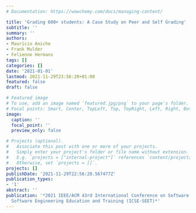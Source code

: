 ```yaml
---
# Documentation: https://wowchemy.com/docs/managing-content/

title: 'Grading 600+ students: A Case Study on Peer and Self Grading'
subtitle: ''
summary: ''
authors:
- Maurı́cio Aniche
- Frank Mulder
- Felienne Hermans
tags: []
categories: []
date: '2021-01-01'
lastmod: 2021-11-29T23:56:20+01:00
featured: false
draft: false

# Featured image
# To use, add an image named `featured.jpg/png` to your page's folder.
# Focal points: Smart, Center, TopLeft, Top, TopRight, Left, Right, BottomLeft, Bottom, BottomRight.
image:
  caption: ''
  focal_point: ''
  preview_only: false

# Projects (optional).
#   Associate this post with one or more of your projects.
#   Simply enter your project's folder or file name without extension.
#   E.g. `projects = ["internal-project"]` references `content/project/deep-learning/index.md`.
#   Otherwise, set `projects = []`.
projects: []
publishDate: '2021-11-29T22:56:20.567477Z'
publication_types:
- '1'
abstract: ''
publication: '*2021 IEEE/ACM 43rd International Conference on Software Engineering:
  Software Engineering Education and Training (ICSE-SEET)*'
---
```

